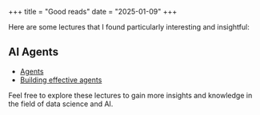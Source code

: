+++
title = "Good reads"
date = "2025-01-09"
+++

Here are some lectures that I found particularly interesting and insightful:

## AI Agents
- [Agents](https://huyenchip.com/2025/01/07/agents.html)
- [Building effective agents](https://www.anthropic.com/research/building-effective-agents)

Feel free to explore these lectures to gain more insights and knowledge in the field of data science and AI.
